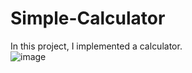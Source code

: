 # Simple-Calculator
In this project, I implemented a calculator.   
![image](https://user-images.githubusercontent.com/86723888/154808696-8d832452-c058-478b-b5cc-455271b7301c.png)
